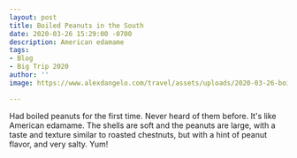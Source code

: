 ```yaml
---
layout: post
title: Boiled Peanuts in the South
date: 2020-03-26 15:29:00 -0700
description: American edamame
tags:
- Blog
- Big Trip 2020
author: ''
image: https://www.alexdangelo.com/travel/assets/uploads/2020-03-26-boiled-peanuts.jpg

---
```

Had boiled peanuts for the first time. Never heard of them before. It's like American edamame. The shells are soft and the peanuts are large, with a taste and texture similar to roasted chestnuts, but with a hint of peanut flavor, and very salty. Yum!